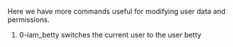 Here we have more commands useful for modifying user data and permissions.


1. 0-iam_betty switches the current user to the user betty